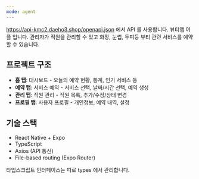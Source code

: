 ```yaml
---
mode: agent
---
```

https://api-kmc2.daeho3.shop/openapi.json 에서 API 를 사용합니다.
뷰티앱 어플 입니다.
관리자가 직원을 관리할 수 있고 화장, 눈썹, 두피등 뷰티 관련 서비스를 예약할 수 있습니다.

## 프로젝트 구조

- **홈 탭**: 대시보드 - 오늘의 예약 현황, 통계, 인기 서비스 등
- **예약 탭**: 서비스 예약 - 서비스 선택, 날짜/시간 선택, 예약 생성
- **관리 탭**: 직원 관리 - 직원 목록, 추가/수정/상태 변경
- **프로필 탭**: 사용자 프로필 - 개인정보, 예약 내역, 설정

## 기술 스택

- React Native + Expo
- TypeScript
- Axios (API 통신)
- File-based routing (Expo Router)


타입스크립트 인터페이스는 따로 types 에서 관리합니다.